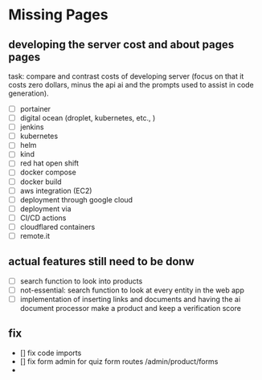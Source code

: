 # Missing Pages

## developing the server cost and about pages pages

task: compare and contrast costs of developing server (focus on that it costs zero dollars, minus the api ai and the prompts used to assist in code generation).

- [ ] portainer
- [ ] digital ocean (droplet, kubernetes, etc., )
- [ ] jenkins
- [ ] kubernetes
- [ ] helm
- [ ] kind
- [ ] red hat open shift
- [ ] docker compose
- [ ] docker build
- [ ] aws integration (EC2)
- [ ]  deployment through google cloud
- [ ]  deployment via
- [ ] CI/CD actions
- [ ] cloudflared containers
- [ ] remote.it

## actual features still need to be donw

- [ ] search function to look into products
- [ ] not-essential: search function to look at every entity in the web app
- [ ] implementation of inserting links and documents and having the ai document processor make a product and keep a verification score

## fix

- [] fix code imports
- [] fix form admin for quiz form routes /admin/product/forms
-
